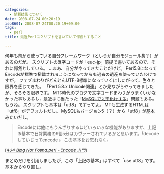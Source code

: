 ```yaml
---
categories:
  - 情報技術について
date: 2008-07-24 00:20:19
iso8601: 2008-07-24T00:20:19+09:00
tags:
  - perl
title: 最近Perlスクリプトを書いていて愕然とすること

---
```


<p>何年も前から使っている自分フレームワーク（というか自分モジュール集？）があるのだが。
スクリプトの漢字コードが「euc-jp」前提で書いてあるので、それに愕然としている。
&#133;まあ、自分がやってきたことだけど。
Perl5.8になってEncodeが標準で搭載されるようになってからも過去の遺産を使っていたわけですが。
ウェブまわりがどんどんUTF-8標準になっていくにしたがって、色々と限界を感じてきた。
「Perl 5.8.x Unicode関連」とか見ながらやってきましたが、そろそろ限界です。
MT3時代のブログで文字コードまわりがうまくいかなかった事もあるし、最近ぶち当たった「<a href="https://www.nqou.net/2008/07/23/012951">MySQLで文字化けする</a>」問題もある。
もうね。
スクリプトも基本は「utf8」ですってよ。
MTも生成するHTMLは「utf8」がデフォルトだし。
MySQLもバージョン5（？）から「utf8」が基本みたいだし。</p>

<blockquote cite="http://blog.livedoor.jp/dankogai/archives/51031595.html" title="Source: 404 Blog Not Found:perl - Encode 入門; Accessed Date: 7/24/2008" class="blockquote"><p>Encodeには他にもうんざりするほどいろいろな機能がありますが、上記の基本で日常業務の9割5分はカヴァーされているかと思います。「decodeしていじってencode」、この基本をお忘れなく。</p></blockquote>

<div class="cite"> [<cite><a href="http://blog.livedoor.jp/dankogai/archives/51031595.html">404 Blog Not Found:perl - Encode 入門</a></cite>] </div>

<p>まとめだけを引用しましたが、この「上記の基本」はすべて「use utf8」です。
基本からやり直し。</p>
    	